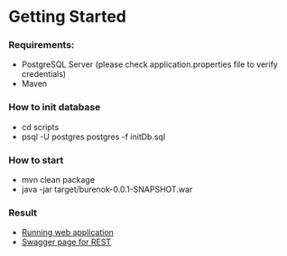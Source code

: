 # Getting Started

### Requirements:

* PostgreSQL Server (please check application.properties file to verify credentials)
* Maven

### How to init database

* cd scripts
* psql -U postgres postgres -f initDb.sql

### How to start

* mvn clean package
* java -jar target/burenok-0.0.1-SNAPSHOT.war

### Result
* [Running web application](http://localhost:8040/contacts/list)
* [Swagger page for REST](http://localhost:8080/swagger-ui.html)
